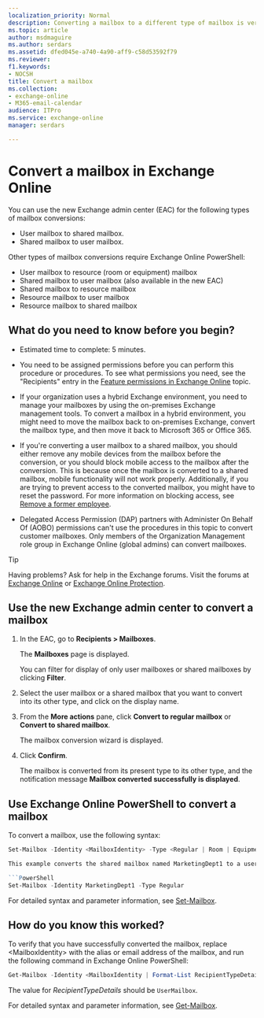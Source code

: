 ```yaml
---
localization_priority: Normal
description: Converting a mailbox to a different type of mailbox is very similar to the experience in earlier versions of Exchange. You must still use the Set-Mailbox cmdlet in Exchange Online PowerShell to do the conversion.
ms.topic: article
author: msdmaguire
ms.author: serdars
ms.assetid: dfed045e-a740-4a90-aff9-c58d53592f79
ms.reviewer: 
f1.keywords:
- NOCSH
title: Convert a mailbox
ms.collection: 
- exchange-online
- M365-email-calendar
audience: ITPro
ms.service: exchange-online
manager: serdars

---
```


# Convert a mailbox in Exchange Online

You can use the new Exchange admin center (EAC) for the following types of mailbox conversions:

- User mailbox to shared mailbox.
- Shared mailbox to user mailbox.

Other types of mailbox conversions require Exchange Online PowerShell:

- User mailbox to resource (room or equipment) mailbox
- Shared mailbox to user mailbox (also available in the new EAC)
- Shared mailbox to resource mailbox
- Resource mailbox to user mailbox
- Resource mailbox to shared mailbox

## What do you need to know before you begin?

- Estimated time to complete: 5 minutes.

- You need to be assigned permissions before you can perform this procedure or procedures. To see what permissions you need, see the "Recipients" entry in the [Feature permissions in Exchange Online](../../permissions-exo/feature-permissions.md) topic.

- If your organization uses a hybrid Exchange environment, you need to manage your mailboxes by using the on-premises Exchange management tools. To convert a mailbox in a hybrid environment, you might need to move the mailbox back to on-premises Exchange, convert the mailbox type, and then move it back to Microsoft 365 or Office 365.

- If you're converting a user mailbox to a shared mailbox, you should either remove any mobile devices from the mailbox before the conversion, or you should block mobile access to the mailbox after the conversion. This is because once the mailbox is converted to a shared mailbox, mobile functionality will not work properly. Additionally, if you are trying to prevent access to the converted mailbox, you might have to reset the password. For more information on blocking access, see [Remove a former employee](/microsoft-365/admin/add-users/remove-former-employee).

- Delegated Access Permission (DAP) partners with Administer On Behalf Of (AOBO) permissions can't use the procedures in this topic to convert customer mailboxes. Only members of the Organization Management role group in Exchange Online (global admins) can convert mailboxes.

> [!TIP]
> Having problems? Ask for help in the Exchange forums. Visit the forums at [Exchange Online](https://social.technet.microsoft.com/forums/msonline/home?forum=onlineservicesexchange) or [Exchange Online Protection](https://social.technet.microsoft.com/forums/forefront/home?forum=FOPE).

## Use the new Exchange admin center to convert a mailbox

1. In the EAC, go to **Recipients >  Mailboxes**.

   The **Mailboxes** page is displayed.

   You can filter for display of only user mailboxes or shared mailboxes by clicking **Filter**.

2. Select the user mailbox or a shared mailbox that you want to convert into its other type, and click on the display name.

3. From the **More actions** pane, click **Convert to regular mailbox** or **Convert to shared mailbox**.

   The mailbox conversion wizard is displayed.
 
4. Click **Confirm**.

   The mailbox is converted from its present type to its other type, and the notification message **Mailbox converted successfully is displayed**.

## Use Exchange Online PowerShell to convert a mailbox

To convert a mailbox, use the following syntax:

```PowerShell
Set-Mailbox -Identity <MailboxIdentity> -Type <Regular | Room | Equipment | Shared>

This example converts the shared mailbox named MarketingDept1 to a user mailbox.

```PowerShell
Set-Mailbox -Identity MarketingDept1 -Type Regular
```

For detailed syntax and parameter information, see [Set-Mailbox](/powershell/module/exchange/set-mailbox).

## How do you know this worked?

To verify that you have successfully converted the mailbox, replace \<MailboxIdentity\> with the alias or email address of the mailbox, and run the following command in Exchange Online PowerShell:

```PowerShell
Get-Mailbox -Identity <MailboxIdentity | Format-List RecipientTypeDetails
```

The value for _RecipientTypeDetails_ should be `UserMailbox`.

For detailed syntax and parameter information, see [Get-Mailbox](/powershell/module/exchange/get-mailbox).
